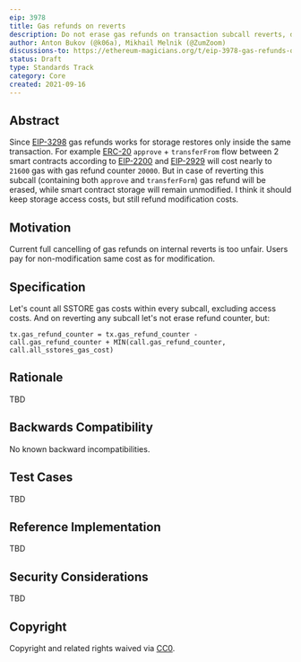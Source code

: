 ```yaml
---
eip: 3978
title: Gas refunds on reverts
description: Do not erase gas refunds on transaction subcall reverts, due users pay a lot of gas for storage non-modification.
author: Anton Bukov (@k06a), Mikhail Melnik (@ZumZoom)
discussions-to: https://ethereum-magicians.org/t/eip-3978-gas-refunds-on-reverts/7071/
status: Draft
type: Standards Track
category: Core
created: 2021-09-16
---
```


## Abstract

 Since [EIP-3298](./eip-3298.md) gas refunds works for storage restores only inside the same transaction. For example [ERC-20](./eip-20.md) `approve` + `transferFrom` flow between 2 smart contracts according to [EIP-2200](./eip-2200.md) and [EIP-2929](./eip-2929.md) will cost nearly to `21600` gas with gas refund counter `20000`. But in case of reverting this subcall (containing both `approve` and `transferForm`) gas refund will be erased, while smart contract storage will remain unmodified. I think it should keep storage access costs, but still refund modification costs.

## Motivation

Сurrent full cancelling of gas refunds on internal reverts is too unfair. Users pay for non-modification same cost as for modification.

## Specification

Let's count all SSTORE gas costs within every subcall, excluding access costs. And on reverting any subcall let's not erase refund counter, but:
```
tx.gas_refund_counter = tx.gas_refund_counter - call.gas_refund_counter + MIN(call.gas_refund_counter, call.all_sstores_gas_cost)
```

## Rationale

TBD

## Backwards Compatibility

No known backward incompatibilities.

## Test Cases

TBD

## Reference Implementation

TBD

## Security Considerations

TBD

## Copyright
Copyright and related rights waived via [CC0](https://creativecommons.org/publicdomain/zero/1.0/).
